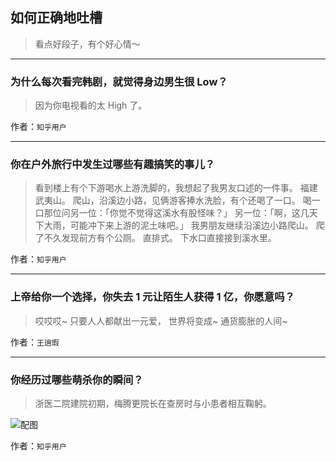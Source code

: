 ## 如何正确地吐槽

> 看点好段子，有个好心情～


 
---

### 为什么每次看完韩剧，就觉得身边男生很 Low？

> 因为你电视看的太 High 了。


作者：`知乎用户`

---

### 你在户外旅行中发生过哪些有趣搞笑的事儿？

> 看到楼上有个下游喝水上游洗脚的，我想起了我男友口述的一件事。
> 福建武夷山。
> 爬山，沿溪边小路，见俩游客捧水洗脸，有个还喝了一口。
> 喝一口那位问另一位：「你觉不觉得这溪水有股怪味？」
> 另一位：「啊，这几天下大雨，可能冲下来上游的泥土味吧。」
> 我男朋友继续沿溪边小路爬山。
> 爬了不久发现前方有个公厕。
> 直排式。
> 下水口直接接到溪水里。


作者：`知乎用户`

---

### 上帝给你一个选择，你失去 1 元让陌生人获得 1 亿，你愿意吗？

> 哎哎哎~
> 只要人人都献出一元爱，
> 世界将变成~
> 通货膨胀的人间~


作者：`王逍瑕`

---

### 你经历过哪些萌杀你的瞬间？

> 浙医二院建院初期，梅腾更院长在查房时与小患者相互鞠躬。



![配图](http://pic4.zhimg.com/70/7c2b3eafb2eb17c0673fa500ec0495d7_b.jpg)


作者：`知乎用户`